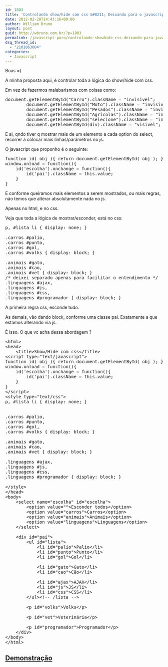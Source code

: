 ```yaml
---
id: 1803
title: 'Controlando show/hide com css &#8211; Deixando para o javascript apenas a troca de uma classe pai'
date: 2012-02-28T14:43:16+00:00
author: William Bruno
layout: post
guid: http://wbruno.com.br/?p=1803
permalink: /javascript-puro/controlando-showhide-css-deixando-para-javascript-apenas-troca-de-uma-classe-pai/
dsq_thread_id:
  - "2101063004"
categories:
  - Javascript
---
```

Boas =)

A minha proposta aqui, é controlar toda a lógica do show/hide com css.
  
Em vez de fazermos malabarismos com coisas como:
  
<!--more-->

<pre name="code" class="javascript">document.getElementById("Carro").className = "invisivel";
        document.getElementById("Moto").className = "invisivel";
        document.getElementById("Pesados").className = "invisivel";
        document.getElementById("Agrícolas").className = "invisivel";
        document.getElementById("selecione").className = "invisivel";
        document.getElementById(div).className = "visivel";
</pre>

E ai, qndo tiver q mostrar mais de um elemento a cada option do select, recorrer a colocar mais linhas/parâmetros no js.
  
O javascript que proponho é o seguinte:

<pre name="code" class="javascript">function id( obj ){ return document.getElementById( obj ); }
window.onload = function(){
	id('escolha').onchange = function(){
		id('pai').className = this.value;
	}
}</pre>

E conforme queiramos mais elementos a serem mostrados, ou mais regras, não temos que alterar absolutamente nada no js.
  
Apenas no html, e no css.
  
Veja que toda a lógica de mostrar/esconder, está no css:

<pre name="code" class="css">p, #lista li { display: none; }

.carros #palio, 
.carros #punto,
.carros #gol,
.carros #volks { display: block; }

.animais #gato, 
.animais #cao,
.animais #vet { display: block; }
/* deixei separado apenas para facilitar o entendimento */
.linguagens #ajax, 
.linguagens #js,
.linguagens #css,
.linguagens #programador { display: block; }</pre>

A primeira regra css, esconde tudo.
  
As demais, vão dando block, conforme uma classe pai. Exatamente a que estamos alterando via js.

É isso. O que vc acha dessa abordagem ?

<pre name="code" class="html">&lt;html>
&lt;head>
	&lt;title>Show/Hide com css&lt;/title>
&lt;script type="text/javascript">
function id( obj ){ return document.getElementById( obj ); }
window.onload = function(){
	id('escolha').onchange = function(){
		id('pai').className = this.value;
	}
}
&lt;/script>
&lt;style type="text/css">
p, #lista li { display: none; }


.carros #palio, 
.carros #punto,
.carros #gol,
.carros #volks { display: block; }

.animais #gato, 
.animais #cao,
.animais #vet { display: block; }

.linguagens #ajax, 
.linguagens #js,
.linguagens #css,
.linguagens #programador { display: block; }

&lt;/style>
&lt;/head>
&lt;body>
	&lt;select name="escolha" id="escolha">
		&lt;option value="">Esconder todos&lt;/option>
		&lt;option value="carros">Carros&lt;/option>
		&lt;option value="animais">Animais&lt;/option>
		&lt;option value="linguagens">Linguagens&lt;/option>
	&lt;/select>
	
	&lt;div id="pai">
		&lt;ul id="lista">
			&lt;li id="palio">Palio&lt;/li>
			&lt;li id="punto">Punto&lt;/li>
			&lt;li id="gol">Gol&lt;/li>
			
			&lt;li id="gato">Gato&lt;/li>
			&lt;li id="cao">Cão&lt;/li>
			
			&lt;li id="ajax">AJAX&lt;/li>
			&lt;li id="js">JS&lt;/li>
			&lt;li id="css">CSS&lt;/li>
		&lt;/ul>&lt;!-- /lista -->
		
		&lt;p id="volks">Volks&lt;/p>
		
		&lt;p id="vet">Veterinária&lt;/p>
		
		&lt;p id="programador">Programador&lt;/p>
	&lt;/div>
&lt;/body>
&lt;/html></pre>

## <a href="http://wbruno.com.br/scripts/showhidecss.html" target="_blank">Demonstração</a>